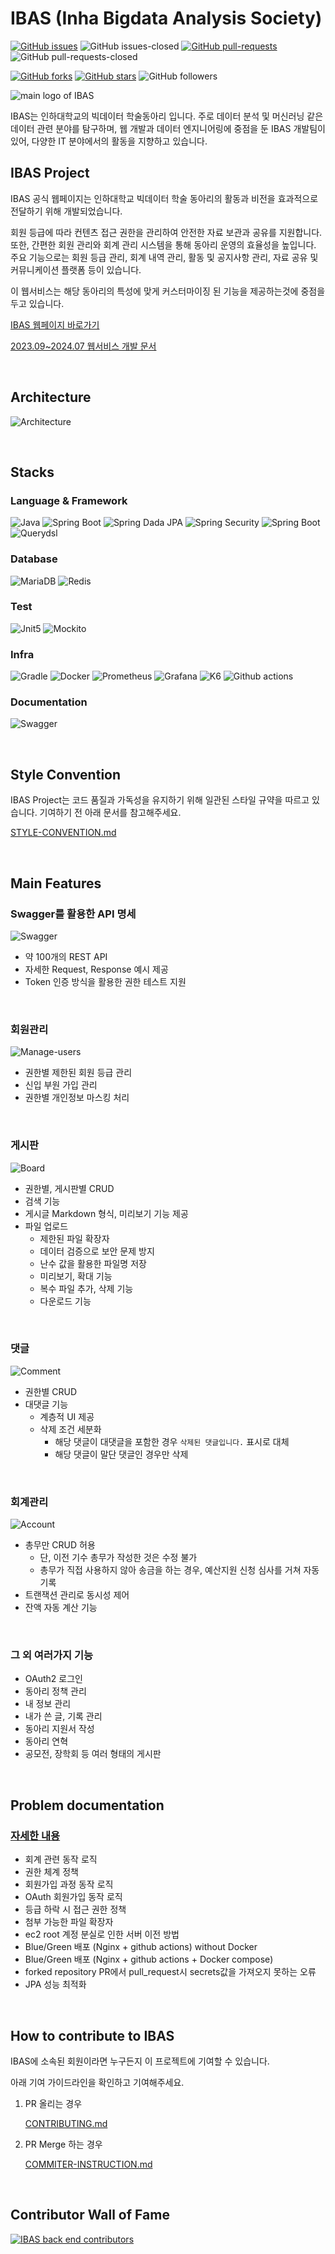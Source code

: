 # IBAS (Inha Bigdata Analysis Society)

[![GitHub issues](https://img.shields.io/github/issues/InhaBas/Inhabas.com-api.svg)](https://GitHub.com/InhaBas/Inhabas.com-api/issues/)
![GitHub issues-closed](https://img.shields.io/github/issues-closed/InhaBas/Inhabas.com-api.svg)
[![GitHub pull-requests](https://img.shields.io/github/issues-pr/InhaBas/Inhabas.com-api.svg)](https://GitHub.com/InhaBas/Inhabas.com-api/pulls/)
![GitHub pull-requests-closed](https://img.shields.io/github/issues-pr-closed/InhaBas/Inhabas.com-api.svg)

[![GitHub forks](https://img.shields.io/github/forks/InhaBas/Inhabas.com-api.svg?style=social&label=Fork)](https://GitHub.com/InhaBas/Inhabas.com-api/network/)
[![GitHub stars](https://img.shields.io/github/stars/InhaBas/Inhabas.com-api?style=social&label=Star)](https://GitHub.com/InhaBas/Inhabas.com-api/stargazers/)
![GitHub followers](https://img.shields.io/github/followers/InhaBas?style=social&label=Follow)

![main logo of IBAS](docs/images/logo_purple.png)

IBAS는 인하대학교의 빅데이터 학술동아리 입니다. 주로 데이터 분석 및 머신러닝 같은 데이터 관련 분야를 탐구하며, 웹 개발과 데이터 엔지니어링에 중점을 둔 IBAS 개발팀이 있어, 다양한 IT 분야에서의 활동을 지향하고 있습니다.

## IBAS Project

IBAS 공식 웹페이지는 인하대학교 빅데이터 학술 동아리의 활동과 비전을 효과적으로 전달하기 위해 개발되었습니다.

회원 등급에 따라 컨텐츠 접근 권한을 관리하여 안전한 자료 보관과 공유를 지원합니다. 또한, 간편한 회원 관리와 회계 관리 시스템을 통해 동아리 운영의 효율성을 높입니다. 주요 기능으로는 회원 등급 관리, 회계 내역 관리, 활동 및 공지사항 관리, 자료 공유 및 커뮤니케이션 플랫폼 등이 있습니다.

이 웹서비스는 해당 동아리의 특성에 맞게 커스터마이징 된 기능을 제공하는것에 중점을 두고 있습니다.

[IBAS 웹페이지 바로가기](https://www.inhabas.com/)

[2023.09~2024.07 웹서비스 개발 문서](https://sparkly-lunge-241.notion.site/IBAS-049505480e5f4bebbb01bfc9b1e9c3c0)

<br/>

## Architecture
![Architecture](docs/images/architecture.png)

<br/>

## Stacks
### Language & Framework
![Java](https://img.shields.io/badge/Java-ED8B00?style=for-the-badge&logo=openjdk&logoColor=white) ![Spring Boot](https://img.shields.io/badge/SpringBoot-6DB33F?style=for-the-badge&logo=Spring&logoColor=white) ![Spring Dada JPA](https://img.shields.io/badge/Spring_data_jpa-6DB33F?style=for-the-badge&logo=Spring&logoColor=white) ![Spring Security](https://img.shields.io/badge/Spring%20Security-6DB33F?style=for-the-badge&logo=springsecurity&logoColor=white) ![Spring Boot](https://img.shields.io/badge/Spring%20Cloud%20config-6DB33F?style=for-the-badge&logo=spring&logoColor=white) ![Querydsl](https://img.shields.io/badge/Querydsl-003366?style=for-the-badge&logo=Querydsl&logoColor=white)

### Database
![MariaDB](https://img.shields.io/badge/MariaDB-003545?style=for-the-badge&logo=mariadb&logoColor=white) ![Redis](https://img.shields.io/badge/Redis-DC382D?style=for-the-badge&logo=redis&logoColor=white)

### Test
![Jnit5](https://img.shields.io/badge/JUnit5-25A162?style=for-the-badge&logo=JUnit5&logoColor=white) ![Mockito](https://img.shields.io/badge/Mockito-83B81A?style=for-the-badge&logo=Mockito&logoColor=white")

### Infra
![Gradle](https://img.shields.io/badge/Gradle-02303A?style=for-the-badge&logo=Gradle&logoColor=white) ![Docker](https://img.shields.io/badge/Docker-2496ED?style=for-the-badge&logo=Docker&logoColor=white) ![Prometheus](https://img.shields.io/badge/Prometheus-20232A?style=for-the-badge&logo=prometheus) ![Grafana](https://img.shields.io/badge/Grafana-5f5f5f?style=for-the-badge&logo=grafana) ![K6](https://img.shields.io/badge/k6-5432a8?style=for-the-badge&logo=K6&logoColor=white) ![Github actions](https://img.shields.io/badge/Github%20actions-5f5f5f?style=for-the-badge&logo=github&logoColor=white)

### Documentation
![Swagger](https://img.shields.io/badge/Swagger-85EA2D?style=for-the-badge&logo=Swagger&logoColor=white)

<br/>

## Style Convention

IBAS Project는 코드 품질과 가독성을 유지하기 위해 일관된 스타일 규약을 따르고 있습니다. 기여하기 전 아래 문서를 참고해주세요.

[STYLE-CONVENTION.md](STYLE-CONVENTION.md)

<br/>

## Main Features

### Swagger를 활용한 API 명세
![Swagger](docs/images/show/swagger.gif)
- 약 100개의 REST API
- 자세한 Request, Response 예시 제공
- Token 인증 방식을 활용한 권한 테스트 지원

<br/>

### 회원관리
![Manage-users](docs/images/show/manage-user.gif)
- 권한별 제한된 회원 등급 관리
- 신입 부원 가입 관리
- 권한별 개인정보 마스킹 처리

<br/>

### 게시판
![Board](docs/images/show/board.gif)
- 권한별, 게시판별 CRUD 
- 검색 기능
- 게시글 Markdown 형식, 미리보기 기능 제공
- 파일 업로드
  - 제한된 파일 확장자 
  - 데이터 검증으로 보안 문제 방지 
  - 난수 값을 활용한 파일명 저장
  - 미리보기, 확대 기능
  - 복수 파일 추가, 삭제 기능 
  - 다운로드 기능

<br/>

### 댓글
![Comment](docs/images/show/comment.gif)
- 권한별 CRUD
- 대댓글 기능
  - 계층적 UI 제공
  - 삭제 조건 세분화
    - 해당 댓글이 대댓글을 포함한 경우 `삭제된 댓글입니다.` 표시로 대체
    - 해당 댓글이 말단 댓글인 경우만 삭제

<br/>

### 회계관리
![Account](docs/images/show/account.gif)
- 총무만 CRUD 허용
  - 단, 이전 기수 총무가 작성한 것은 수정 불가
  - 총무가 직접 사용하지 않아 송금을 하는 경우, 예산지원 신청 심사를 거쳐 자동 기록
- 트랜잭션 관리로 동시성 제어
- 잔액 자동 계산 기능

<br/>

### 그 외 여러가지 기능
- OAuth2 로그인
- 동아리 정책 관리
- 내 정보 관리
- 내가 쓴 글, 기록 관리
- 동아리 지원서 작성
- 동아리 연혁
- 공모전, 장학회 등 여러 형태의 게시판

<br/>


## Problem documentation

### [자세한 내용](https://sparkly-lunge-241.notion.site/IBAS-049505480e5f4bebbb01bfc9b1e9c3c0)

- 회계 관련 동작 로직
- 권한 체계 정책
- 회원가입 과정 동작 로직
- OAuth 회원가입 동작 로직
- 등급 하락 시 접근 권한 정책
- 첨부 가능한 파일 확장자
- ec2 root 계정 분실로 인한 서버 이전 방법
- Blue/Green 배포 (Nginx + github actions) without Docker
- Blue/Green 배포 (Nginx + github actions + Docker compose)
- forked repository PR에서 pull_request시 secrets값을 가져오지 못하는 오류
- JPA 성능 최적화

<br/>

## How to contribute to IBAS

IBAS에 소속된 회원이라면 누구든지 이 프로젝트에 기여할 수 있습니다.

아래 기여 가이드라인을 확인하고 기여해주세요.

1. PR 올리는 경우

   [CONTRIBUTING.md](CONTRIBUTING.md)

2. PR Merge 하는 경우

   [COMMITER-INSTRUCTION.md](COMMITER-INSTRUCTION.md)

<br/>

## Contributor Wall of Fame

[![IBAS back end contributors](https://contrib.rocks/image?repo=InhaBas/Inhabas.com-api)](https://github.com/InhaBas/Inhabas.com-api/graphs/contributors)
